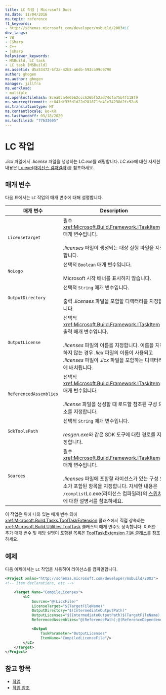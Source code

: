 ```yaml
---
title: LC 작업 | Microsoft Docs
ms.date: 11/04/2016
ms.topic: reference
f1_keywords:
- http://schemas.microsoft.com/developer/msbuild/2003#LC
dev_langs:
- VB
- CSharp
- C++
- jsharp
helpviewer_keywords:
- MSBuild, LC task
- LC task [MSBuild]
ms.assetid: d5a53472-6f2a-42b8-a6db-593ca99c9790
author: ghogen
ms.author: ghogen
manager: jillfra
ms.workload:
- multiple
ms.openlocfilehash: 8cea0ca4e6562ccc626bf52ad74dfa75b4f118f9
ms.sourcegitcommit: cc841df335d1d22d281871fe41e74238d2fc52a6
ms.translationtype: HT
ms.contentlocale: ko-KR
ms.lasthandoff: 03/18/2020
ms.locfileid: "77633605"
---
```

# <a name="lc-task"></a>LC 작업

*.licx* 파일에서 *.license* 파일을 생성하는 *LC.exe*를 래핑합니다. *LC.exe*에 대한 자세한 내용은 [Lc.exe(라이선스 컴파일러)](/dotnet/framework/tools/lc-exe-license-compiler)를 참조하세요.

## <a name="parameters"></a>매개 변수

다음 표에서는 `LC` 작업의 매개 변수에 대해 설명합니다.

|매개 변수|Description|
|---------------|-----------------|
|`LicenseTarget`|필수 <xref:Microsoft.Build.Framework.ITaskItem> 매개 변수입니다.<br /><br /> *.licenses* 파일이 생성되는 대상 실행 파일을 지정합니다.|
|`NoLogo`|선택적 `Boolean` 매개 변수입니다.<br /><br /> Microsoft 시작 배너를 표시하지 않습니다.|
|`OutputDirectory`|선택적 `String` 매개 변수입니다.<br /><br /> 출력 *.licenses* 파일을 포함할 디렉터리를 지정합니다.|
|`OutputLicense`|선택적 <xref:Microsoft.Build.Framework.ITaskItem> 출력 매개 변수입니다.<br /><br /> *.licenses* 파일의 이름을 지정합니다. 이름을 지정하지 않는 경우 *.licx* 파일의 이름이 사용되고 *.licenses* 파일이 *.licx* 파일을 포함하는 디렉터리에 배치됩니다.|
|`ReferencedAssemblies`|선택적 <xref:Microsoft.Build.Framework.ITaskItem>`[]` 매개 변수입니다.<br /><br /> *.license* 파일을 생성할 때 로드할 참조된 구성 요소를 지정합니다.|
|`SdkToolsPath`|선택적 `String` 매개 변수입니다.<br /><br /> *resgen.exe*와 같은 SDK 도구에 대한 경로를 지정합니다.|
|`Sources`|필수 <xref:Microsoft.Build.Framework.ITaskItem>`[]` 매개 변수입니다.<br /><br /> *.licenses* 파일에 포함할 라이선스가 있는 구성 요소가 포함된 항목을 지정합니다. 자세한 내용은 `/complist`Lc.exe(라이선스 컴파일러)의 [ 스위치](/dotnet/framework/tools/lc-exe-license-compiler)에 대한 설명서를 참조하세요.|

 이 작업은 위에 나와 있는 매개 변수 외에 <xref:Microsoft.Build.Tasks.ToolTaskExtension> 클래스에서 직접 상속하는 <xref:Microsoft.Build.Utilities.ToolTask> 클래스의 매개 변수도 상속합니다. 이러한 추가 매개 변수 및 해당 설명이 포함된 목록은 [ToolTaskExtension 기본 클래스](../msbuild/tooltaskextension-base-class.md)를 참조하세요.

## <a name="example"></a>예제

다음 예제에서는 `LC` 작업을 사용하여 라이선스를 컴파일합니다.

```xml
<Project xmlns="http://schemas.microsoft.com/developer/msbuild/2003">
<!-- Item declarations, etc -->

    <Target Name="CompileLicenses">
        <LC
            Sources="@(LicxFile)"
            LicenseTarget="$(TargetFileName)"
            OutputDirectory="$(IntermediateOutputPath)"
            OutputLicenses="$(IntermediateOutputPath)$(TargetFileName).licenses"
            ReferencedAssemblies="@(ReferencePath);@(ReferenceDependencyPaths)">

            <Output
                TaskParameter="OutputLicenses"
                ItemName="CompiledLicenseFile"/>
        </LC>
    </Target>
</Project>
```

## <a name="see-also"></a>참고 항목

- [작업](../msbuild/msbuild-tasks.md)
- [작업 참조](../msbuild/msbuild-task-reference.md)
